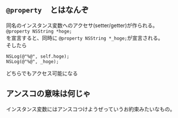 ## `@property　` とはなんぞ  

同名のインスタンス変数へのアクセサ(setter/getter)が作られる。  
`@property NSString *hoge;`  
を宣言すると、同時に `@property NSString *_hoge;`が宣言される。  
そしたら
```
NSLog(@"%@", self.hoge);
NSLog(@"%@", _hoge);
```
どちらでもアクセス可能になる

## アンスコの意味は何じゃ  
インスタンス変数にはアンスコつけようぜっていうお約束みたいなもの。

